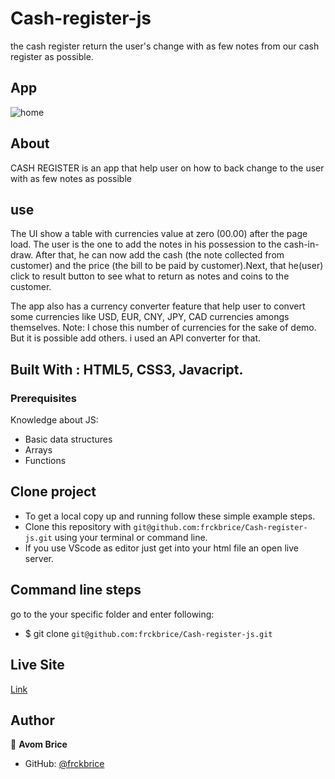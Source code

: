 # Cash-register-js
the cash register return the user's change with as few notes from our cash register as possible.

## App

![home](./assets/images/cash-register.png)

## About

CASH REGISTER is an app that help user on how to back change to the user with as few notes as possible

## use

The UI show a table with currencies value at zero (00.00) after the page load. The user is the one to add the notes in his possession to the cash-in-draw.
After that, he can now add the cash (the note collected from customer) and the price (the bill to be paid by customer).Next, that he(user)
click to result button to see what to return as notes and coins to the customer.

The app also has a currency converter feature that help user to convert some currencies like USD, EUR, CNY, JPY, CAD currencies amongs themselves. 
Note: I chose this number of currencies for the sake of demo. But it is possible add others. i used an API converter for that.

## Built With :  HTML5, CSS3, Javacript.

### Prerequisites
Knowledge about JS:

- Basic data structures
- Arrays
- Functions

## Clone project

- To get a local copy up and running follow these simple example steps.
- Clone this repository with `git@github.com:frckbrice/Cash-register-js.git` using your terminal or command line.
-  If you use VScode as editor just get into your html file an open live server.

## Command line steps
go to the your specific folder and enter following:
- $ git clone `git@github.com:frckbrice/Cash-register-js.git`

## Live Site

[Link](https://frckbrice.github.io/Cash-register-js/)

## Author

👤 **Avom Brice**

- GitHub: [@frckbrice](https://github.com/frckbrice)




